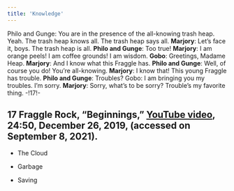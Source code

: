 ```yaml
---
title: 'Knowledge'
---
```


Philo and Gunge: You are in the presence of the all-knowing trash heap. Yeah. The trash heap knows all. The trash heap says all. **Marjory**: Let’s face it, boys. The trash heap is all. **Philo and Gunge**: Too true! **Marjory**: I am orange peels! I am coffee grounds! I am wisdom. **Gobo**: Greetings, Madame Heap. **Marjory**: And I know what this Fraggle has. **Philo and Gunge**: Well, of course you do! You’re all-knowing. **Marjory**: I know that! This young Fraggle has trouble. **Philo and Gunge**: Troubles? Gobo: I am bringing you my troubles. I’m sorry. **Marjory**: Sorry, what’s to be sorry? Trouble’s my favorite thing. -!17!-
## 17 Fraggle Rock, “Beginnings,” [YouTube video](https://www.youtube.com/watch?v=yZk1sfEK1NE), 24:50, December 26, 2019, (accessed on September 8, 2021).

* The Cloud

* Garbage

* Saving
